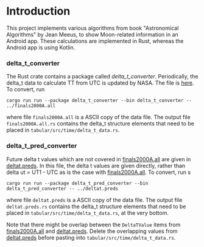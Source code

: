 # Introduction

This project implements various algorithms from book "Astronomical Algorithms" by Jean Meeus, to show
Moon-related information in an Android app.
These calculations are implemented in Rust, whereas the Android app is using Kotlin.

### delta_t_converter

The Rust crate contains a package called *delta_t_converter*.
Periodically, the delta_t data to calculate TT from UTC is updated
by NASA. The file is [here](https://cddis.nasa.gov/archive/products/iers/finals2000A.all).
To convert, run

```
cargo run run --package delta_t_converter --bin delta_t_converter -- ../finals2000A.all
```
where file ```finals2000A.all``` is a ASCII copy of the data file.
The output file ```finals2000A.all.rs``` contains the delta_t structure elements that need
to be placed in ```tabular/src/time/delta_t_data.rs```.

### delta_t_pred_converter

Future delta t values which are not covered in [finals2000A.all](https://cddis.nasa.gov/archive/products/iers/finals2000A.all)
are given in [deltat.preds](https://cddis.nasa.gov/archive/products/iers/deltat.preds).
In this file, the delta t values are given directly, rather than delta ut = UT1 - UTC as is the case
with [finals2000A.all](https://cddis.nasa.gov/archive/products/iers/finals2000A.all).
To convert, run
s
```
cargo run run --package delta_t_pred_converter --bin delta_t_pred_converter -- ../deltat.preds
```
where file ```deltat.preds``` is a ASCII copy of the data file.
The output file ```deltat.preds.rs``` contains the delta_t structure elements that need
to be placed in ```tabular/src/time/delta_t_data.rs```, at the very bottom.

Note that there might be overlap between the ```DeltaTValue``` items from
[finals2000A.all](https://cddis.nasa.gov/archive/products/iers/finals2000A.all)
and [deltat.preds](https://cddis.nasa.gov/archive/products/iers/deltat.preds). Delete the
overlapping values from [deltat.preds](https://cddis.nasa.gov/archive/products/iers/deltat.preds)
before pasting into ```tabular/src/time/delta_t_data.rs```.

